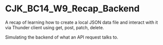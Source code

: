 # CJK_BC14_W9_Recap_Backend

A recap of learning how to create a local JSON data file and interact with it via Thunder client using get, post, patch, delete.

Simulating the backend of what an API request talks to.

